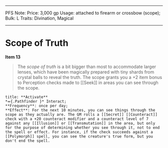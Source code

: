 
---
PFS Note: 
Price: 3,000 gp
Usage: attached to firearm or crossbow (scope);
Bulk: L
Traits: Divination, Magical

---

# Scope of Truth

**Item 13**

> The *scope of truth* is a bit bigger than most to accommodate larger lenses, which have been magically prepared with tiny shards from crystal balls to reveal the truth. The scope grants you a +2 item bonus to Perception checks made to [[Seek]] in areas you can see through the scope.

```ad-embed-ability
title: **Activate**
*⬺{.Pathfinder }* Interact; 
**Frequency**: once per day;
**Effect**: For the next 10 minutes, you can see things through the scope as they actually are. The GM rolls a [[Secret]] [[Counteract]] check with a +20 counteract modifier and a counteract level of 7 against any [[Illusion]] or [[Transmutation]] in the area, but only for the purpose of determining whether you see through it, not to end the spell or effect. For instance, if the check succeeds against a [[Polymorph]] spell, you can see the creature's true form, but you don't end the spell.

```
